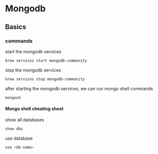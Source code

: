 # Mongodb 

## Basics

### commands

start the mongodb services
```zsh
brew services start mongodb-community
```

stop the mongodb services
```zsh
brew services stop mongodb-community
```

after starting the mongodb services, we can run mongo shell commands
```zsh
mongosh
```
#### Mongo shell cheating sheet

show all databases
```zsh
show dbs
```

use database
```zsh
use <db-name>
```






